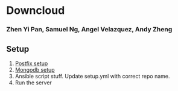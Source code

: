# Downcloud
### Zhen Yi Pan, Samuel Ng, Angel Velazquez, Andy Zheng

## Setup
1. [Postfix setup](https://www.digitalocean.com/community/tutorials/how-to-install-and-configure-postfix-as-a-send-only-smtp-server-on-ubuntu-20-04)
2. [Mongodb setup](https://www.digitalocean.com/community/tutorials/how-to-install-mongodb-on-ubuntu-20-04)
3. Ansible script stuff. Update setup.yml with correct repo name.
4. Run the server
